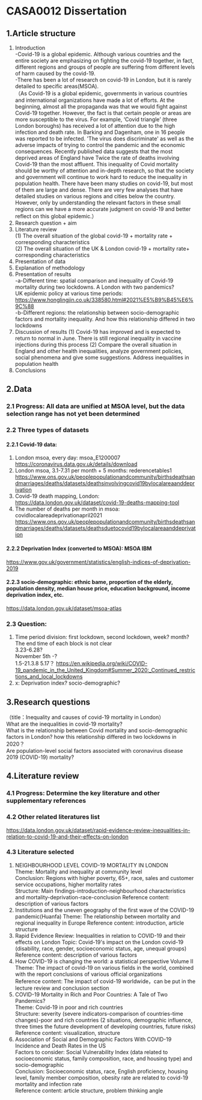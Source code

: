 # CASA0012 Dissertation    
## 1.Article structure   
1) Introduction    
-Covid-19 is a global epidemic. Although various countries and the entire society are emphasizing on fighting the covid-19 together, in fact, different regions and groups of people are suffering from different levels of harm caused by the covid-19.  
-There has been a lot of research on covid-19 in London, but it is rarely detailed to specific areas(MSOA).   
（As Covid-19 is a global epidemic, governments in various countries and international organizations have made a lot of efforts. At the beginning, almost all the propaganda was that we would fight against Covid-19 together. However, the fact is that certain people or areas are more susceptible to the virus. For example, ‘Covid triangle’ (three London boroughs) has received a lot of attention due to the high infection and death rate. In Barking and Dagenham, one in 16 people was reported to be infected. 'The virus does discriminate' as well as the adverse impacts of trying to control the pandemic and the economic consequences. Recently published data suggests that the most deprived areas of England have Twice the rate of deaths involving Covid-19 than the most affluent. This inequality of Covid mortality should be worthy of attention and in-depth research, so that the society and government will continue to work hard to reduce the inequality in population health.
There have been many studies on covid-19, but most of them are large and dense. There are very few analyses that have detailed studies on various regions and cities below the country. However, only by understanding the relevant factors in these small regions can we have a more accurate judgment on covid-19 and better reflect on this global epidemic.）  
2) Research question + aim  
3) Literature review  
(1) The overall situation of the global covid-19 + mortality rate + corresponding characteristics  
(2) The overall situation of the UK & London covid-19 + mortality rate+ corresponding characteristics  
4) Presentation of data  
5) Explanation of methodology  
6) Presentation of results  
-a-Different time: spatial comparison and inequality of Covid-19 mortality during two lockdowns. A London with two pandemics?  
  UK epidemic policy at various time periods: https://www.honglingjin.co.uk/338580.html#2021%E5%B9%B45%E6%9C%88  
-b-Different regions: the relationship between socio-demographic factors and mortality inequality. And how this relationship differed in two lockdowns  
7) Discussion of results
(1) Covid-19 has improved and is expected to return to normal in June. There is still regional inequality in vaccine injections during this process
(2) Compare the overall situation in England and other health inequalities, analyze government policies, social phenomena and give some suggestions. Address inequalities in population health
8) Conclusions
  
## 2.Data  
### 2.1 Progress: All data are unified at MSOA level, but the data selection range has not yet been determined  
### 2.2 Three types of datasets  
#### 2.2.1 Covid-19 data:  
1) London msoa, every day: msoa_E1200007 https://coronavirus.data.gov.uk/details/download  
2) London msoa, 3.1-7.31 per month + 5 months: rederencetables1  
https://www.ons.gov.uk/peoplepopulationandcommunity/birthsdeathsandmarriages/deaths/datasets/deathsinvolvingcovid19bylocalareaanddeprivation  
3) Covid-19 death mapping, London: https://data.london.gov.uk/dataset/covid-19-deaths-mapping-tool  
4) The number of deaths per month in msoa: covidlocalareadeprivationapril2021  
https://www.ons.gov.uk/peoplepopulationandcommunity/birthsdeathsandmarriages/deaths/datasets/deathsduetocovid19bylocalareaanddeprivation 
#### 2.2.2 Deprivation Index (converted to MSOA): MSOA IBM  
https://www.gov.uk/government/statistics/english-indices-of-deprivation-2019  
#### 2.2.3 socio-demographic: ethnic bame, proportion of the elderly, population density, median house price, education background, income deprivation index, etc.  
https://data.london.gov.uk/dataset/msoa-atlas  
### 2.3 Question:  
1) Time period division: first lockdown, second lockdown, week? month?  
The end time of each block is not clear  
3.23-6.28?  
November 5th -?  
1.5-21.3.8  5.17？
https://en.wikipedia.org/wiki/COVID-19_pandemic_in_the_United_Kingdom#Summer_2020:_Continued_restrictions_and_local_lockdowns
2) x: Deprivation index? socio-demographic?  

## 3.Research questions  
（title：Inequality and causes of covid-19 mortality in London）  
What are the inequalities in covid-19 mortality?   
What is the relationship between Covid mortality and socio-demographic factors in London? how this relationship differed in two lockdowns in 2020？  
Are population-level social factors associated with coronavirus disease 2019 (COVID-19) mortality?   

## 4.Literature review  
### 4.1 Progress: Determine the key literature and other supplementary references  
### 4.2 Other related literatures list  
https://data.london.gov.uk/dataset/rapid-evidence-review-inequalities-in-relation-to-covid-19-and-their-effects-on-london  
### 4.3 Literature selected  
1) NEIGHBOURHOOD LEVEL COVID-19 MORTALITY IN LONDON  
Theme: Mortality and inequality at community level  
Conclusion: Regions with higher poverty, 65+, race, sales and customer service occupations, higher mortality rates  
Structure: Main findings-introduction-neighbourhood characteristics and mortality-deprivation-race-conclusion
Reference content: description of various factors
2) Institutions and the uneven geography of the first wave of the COVID-19 pandemic(Huanfa)
Theme: The relationship between mortality and regional inequality in Europe
Reference content: introduction, article structure
3) Rapid Evidence Review: Inequalities in relation to COVID-19 and their effects on London
Topic: Covid-19's impact on the London covid-19 (disability, race, gender, socioeconomic status, age, unequal groups)
Reference content: description of various factors
4) How COVID-19 is changing the world: a statistical perspective Volume II  
Theme: The impact of covid-19 on various fields in the world, combined with the report conclusions of various official organizations  
Reference content: The impact of covid-19 worldwide，can be put in the lecture review and conclusion section  
5) COVID-19 Mortality in Rich and Poor Countries: A Tale of Two Pandemics?  
Theme: Covid-19 in poor and rich countries  
Structure: severity (severe indicators-comparison of countries-time changes)-poor and rich countries (2 situations, demographic influence, three times the future development of developing countries, future risks)   
Reference content: visualization, structure    
6) Association of Social and Demographic Factors With COVID-19 Incidence and Death Rates in the US  
Factors to consider: Social Vulnerability Index (data related to socioeconomic status, family composition, race, and housing type) and socio-demographic  
Conclusion: Socioeconomic status, race, English proficiency, housing level, family member composition, obesity rate are related to covid-19 mortality and infection rate  
Reference content: article structure, problem thinking angle  
